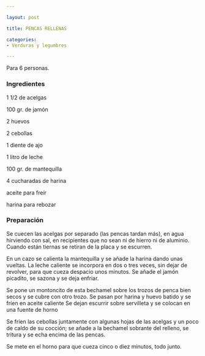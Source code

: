```yaml
---

layout: post

title: PENCAS RELLENAS

categories:
- Verduras y legumbres

---
```


Para 6 personas.

<h3>Ingredientes</h3>

1 1/2 de acelgas

100 gr. de jamón

2 huevos

2 cebollas

1 diente de ajo

1 litro de leche

100 gr. de mantequilla

4 cucharadas de harina

aceite para freír

harina para rebozar

<h3>Preparación</h3>

Se cuecen las acelgas por separado (las pencas tardan más), en agua hirviendo con sal, en recipientes que no sean ni de hierro ni de aluminio. Cuando están tiernas se retiran de la placa y se escurren.

En un cazo se calienta la mantequilla y se añade la harina dando unas vueltas. La leche caliente se incorpora en dos o tres veces, sin dejar de revolver, para que cueza despacio unos minutos. Se añade el jamón picadito, se sazona y se deja enfriar.

Se pone un montoncito de esta bechamel sobre los trozos de penca bien secos y se cubre con otro trozo. Se pasan por harina y huevo batido y se fríen en aceite caliente Se dejan escurrir sobre servilleta y se colocan en una fuente de horno

Se fríen las cebollas juntamente con algunas hojas de las acelgas y un poco de caldo de su cocción; se añade a la bechamel sobrante del relleno, se tritura y se echa encima de las pencas.

Se mete en el horno para que cueza cinco o diez minutos, todo junto.